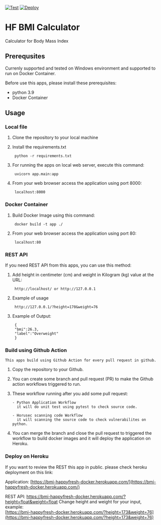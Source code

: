 [![Test](https://github.com/tiangolo/uvicorn-gunicorn-fastapi-docker/workflows/Test/badge.svg)](https://github.com/asyroficahyadi/happyfresh-test-bmi/actions?query=workflow%3A%22Python+application%22++) [![Deploy](https://github.com/tiangolo/uvicorn-gunicorn-fastapi-docker/workflows/Deploy/badge.svg)](https://github.com/asyroficahyadi/happyfresh-test-bmi/actions/workflows/horusec-security-check.yml?query=workflow%3A%22Horusec+scanning+code%22++)

# HF BMI Calculator
  Calculator for Body Mass Index
  
## Prerequsites
Currenly supported and tested on Windows environment and supported to run on Docker Container.

Before use this apps, please install these prerequisites:
- python 3.9
- Docker Container

## Usage

### Local file
1. Clone the repository to your local machine
2. Install the requirements.txt

        python -r requirements.txt  

3. For running the apps on local web server, execute this command:

        uvicorn app.main:app 
        
4. From your web browser access the application using port 8000:

        localhost:8000
        
### Docker Container
1. Build Docker Image using this command:
 
        docker build -t app ./
        
2. From your web browser access the application using port 80:

        localhost:80        
        
        
### REST API
If you need REST API from this apps, you can use this method:

1. Add height in centimeter (cm) and weight in Kilogram (kg) value at the URL:

        http://localhost/ or http://127.0.0.1
 
2. Example of usage

        http://127.0.0.1/?height=170&weight=76

2. Example of Output:

        {
        "bmi":26.3,
        "label":"Overweight"
        }

### Build using Github Action
    This apps build using Github Action for every pull request in github.
    
 1. Copy the repository to your Github.
 2. You can create some branch and pull request (PR) to make the Github action workflows triggered to run.
 3. These workflow running after you add some pull request:
 
        - Python Application Workflow
          it will do unit test using pytest to check source code.
        
        - Horusec scanning code Workflow
          it will scanning the source code to check vulnerabilites on python.
       
 4. You can merge the branch and close the pull request to triggered the workflow to build docker images and it will deploy the application on Heroku. 
 

### Deploy on Heroku

If you want to review the REST this app in public. please check heroku deployment on this link:

Application: [https://bmi-happyfresh-docker.herokuapp.com/](https://bmi-happyfresh-docker.herokuapp.com/)

REST API: https://bmi-happyfresh-docker.herokuapp.com/?height=float&weight=float
Change height and weight for your input, example:  
[https://bmi-happyfresh-docker.herokuapp.com/?height=173&weight=76](https://bmi-happyfresh-docker.herokuapp.com/?height=173&weight=76)

        
